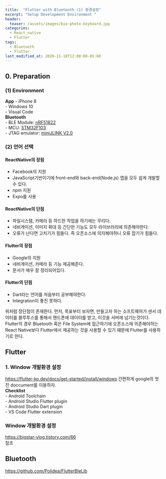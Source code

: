 ```yaml
---
title:  "Flutter with Bluetooth (1) 환경설정"
excerpt: "Setup Development Environment "
header:
  teaser: /assets/images/bio-photo-keyboard.jpg
categories:
  - React_native
  - Flutter
tags:
  - Bluetooth
  - Flutter
last_modified_at: 2020-11-10T12:00:00-05:00
---
```

## 0. Preparation   
### (1) Environment
**App**
\- iPhone 8    
\- Windows 10   
\- Visual Code   
**Bluetooth**   
\- BLE Module: [nRF51822](https://www.nordicsemi.com/Products/Low-power-short-range-wireless/nRF51822)  
\- MCU: [STM32F103](https://www.st.com/en/microcontrollers-microprocessors/stm32f103.html)   
\- JTAG emulator: [miniJLINK V2.0](https://www.devicemart.co.kr/goods/view?no=33262)   

### (2) 언어 선택   
#### ReactNative의 장점    
-  Facebook의 지원    
-  JavaScript기반이기에 front-end와 back-end(Node.js) 앱을 모두 쉽게 개발할 수 있다.   
-   npm 지원   
-   Expo를 사용  
#### ReactNative의 단점   
-   파일시스템, 카메라 등 하드한 작업을 하기에는 무리다.   
-   네비게이션, 이미지 확대 등 간단한 기능도 모두 라이브러리에 의존해야한다.   
-   오류가 난다면 고치기가 힘들다. 즉 오픈소스에 의지해야하니 오류 잡기가 힘들다.   
####  Flutter의 장점   
-   Google의 지원   
-   네비게이션, 카메라 등 기능 제공해준다.  
-   문서가 매우 잘 정리되어있다.   
#### Flutter의 단점   
-   Dart라는 언어를 처음부터 공부해야한다.   
-  Integration이 좋진 못하다.   

위처럼 장단점이 존재한다. 먼저, 목표부터 보자면, 만들고자 하는 소프트웨어가 센서 데이터를 블루투스를 통해서 핸드폰에 데이터를 받고, 이것을 서버에 넘기는것이다.
Flutter의 경우 Bluetooth 혹은 File System에 접근하기에 오픈소스에 의존해야하는 React Native보다 Flutter에서 제공하는 것을 사용할 수 있기 떄문에 Flutter를 사용하기로 한다.

## Flutter
### 1. Window 개발환경 설정
https://flutter-ko.dev/docs/get-started/install/windows
간편하게 google의 멋진 doccument를 이용하자.   
**Checklist**   
\-  Android Toolchain   
\- Android Studio Flutter plugin    
\- Android Studio Dart plugin   
\- VS Code Flutter extension   
   
### Window 개발환경 설정   
https://bigstar-vlog.tistory.com/66   
참조

## Bluetooth

https://github.com/Polidea/FlutterBleLib
<!--stackedit_data:
eyJoaXN0b3J5IjpbLTE3NDk5Mzk2ODQsLTE3NDk5Mzk2ODQsMT
I5MDU3MzczNF19
-->